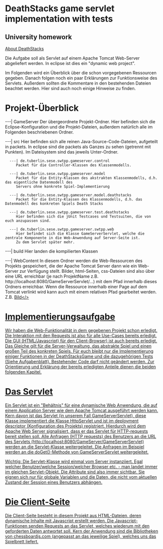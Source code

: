 # DeathStacks game servlet implementation with tests
## University homework

[About DeathStacks](https://en.wikipedia.org/wiki/Death_Stacks)

Die Aufgabe soll als Servlet auf einem Apache Tomcat Web-Server abgeliefert werden. In eclipse ist dies 
ein "dynamic web project". 

Im Folgenden wird ein Überblick  über die schon vorgegebenen Ressourcen 
gegeben. Danach folgen noch ein paar Erklärungen zur Funktionsweise des Servlets. Außerdem sollten 
die Kommentare in den bestehenden Dateien beachtet werden. Hier sind auch noch einige Hinweise zu finden.

# Projekt-Überblick

---| GameServer
   Der übergeordnete Projekt-Ordner. Hier befinden sich die Eclipse-Konfiguration und die Projekt-Dateien, 
   außerdem natürlich alle im Folgenden beschriebenen Ordner.
   
   ---| src
      Hier befinden sich alle reinen Java-Source-Code-Dateien, aufgeteilt in packets. In eclipse sind die 
      packets als Ganzes zu sehen (getrennt mit Punkten). Im Dateisystem sind das jeweils Unter-Ordner.
   
      ---| de.tuberlin.sese.swtpp.gameserver.control
         Packet für die Controller-Klassen des Klassenmodells.
         
      ---| de.tuberlin.sese.swtpp.gameserver.model
         Packet für die Entity-Klassen des akstrakten Klassenmodells, d.h. das eigentliche Datenmodell des 
         Servers ohne konkrete Spiel-Implementierung

      ---| de.tuberlin.sese.swtpp.gameserver.model.deathstacks
         Packet für die Entity-Klassen des Klassenmodells, d.h. das Datenmodell des konkreten Spiels Death Stacks
         
      ---| de.tuberlin.sese.swtpp.gameserver.test.deathstacks
         Hier befinden sich die jUnit Testcases und Testsuiten, die von euch anzupassen sind.
         
      ---| de.tuberlin.sese.swtpp.gameserver.swtpp.web
         Hier befindet sich die Klasse GameServerServlet, welche die zentrale Komponente in die Web-Anwendung auf Server-Seite ist. 
         Zu dem Servlet später mehr.
         
   ---| build
      Hier landen die kompilierten Klassen
      
   ---| WebContent
      In diesem Ordner werden die Web-Ressourcen des Projekts gespeichert, die der Apache Tomcat Server dann wie 
      ein Web-Server zur Verfügung stellt. Bilder, html-Seiten, css-Dateien sind also über eine URL erreichbar (je nach ProjektName
      z.B. http://localhost:8080/GameServerServlet/...) mit dem Pfad innerhalb dieses Ordners erreichbar. Wenn die Ressource
      innerhalb einer Page auf dem Tomcat verlinkt wird kann auch mit einem relativen Pfad gearbeitet werden. Z.B. <a href="meinbild.jpg">Bild</>
  
# Implementierungsaufgabe

Wir haben die Web-Funktionalität in dem gegebenen Projekt schon erledigt. Die Interaktion mit den Requests ist also für alle Use-Cases bereits erledigt. Die GUI (HTML/Javascript) 
für den Client-Browser) ist auch bereits erledigt. Das Gleiche gilt für die Server-Verwaltung, das abstrakte Spiel und einen großen Teil des konkreten Spiels. Für euch bleibt nur die Implementierung einiger 
Funktionen in der DeathStacksGame und die dazugehörigen Tests (Siehe Aufgabenblatt). Bestehender Code darf nicht geändert werden. 
Zur Orientierung und Erklärung der bereits erledigten Anteile dienen die beiden folgenden Kapitel.   
  
# Das Servlet

Ein Servlet ist ein "Behältnis" für eine dynamische Web Anwendung, die auf einem Application Server wie dem Apache Tomcat 
ausgeführt werden kann. Kern davon ist das Servlet (in unserem Fall GameServerServlet), diese Klasse implementiert die Klasse HttpServlet 
und ist im deployment descriptor (Konfiguration des Projekts) registriert. Hierdurch wird dem Apache 
Web Server signalisiert, dass er das Servlet für HTTP-requests bereit stellen soll. Alle Anfragen (HTTP requests) des
Benutzers an die URL des Servlets (http://localhost:8080/GameServer/GameServerServlet) werden an die Servlet-Klasse weitergeleitet.
Die Anfragen im Beispiel werden an die doGet()-Methode von GameServerServlet weitergeleitet.

Wichtig: 
Die Servlet-Klasse wird einmal vom Server instanziiert. Egal welcher Benutzer/welche Session/welcher Browser etc. - man landet immer im gleichen
Servlet-Objekt. Die Attribute sind also immer sichtbar. Sie eignen sich nur für globale Variablen und die Daten, die nicht vom aktuellen Zustand der
Session eines Benutzers abhängen.

# Die Client-Seite

Die Client-Seite besteht in diesem Projekt aus HTML-Dateien, deren dynamische Inhalte mit Javascript erstellt werden. Die Javascript-Funktionen senden Requests 
an das Servlet, welches wiederum mit den geforderten Daten antwortet soll. Kern der Anwendung sind die Bibliotheken von chessboardjs.com (angepasst an das jeweilige Spiel), welches uns das Spielbrett liefert.
